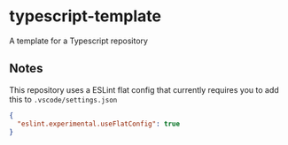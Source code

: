 # typescript-template

A template for a Typescript repository

## Notes

This repository uses a ESLint flat config that currently requires you to add this to
`.vscode/settings.json`

```json
{
  "eslint.experimental.useFlatConfig": true
}
```
